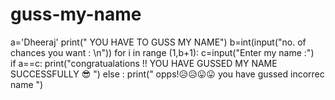 # guss-my-name
 
a='Dheeraj'
print(" YOU  HAVE TO GUSS MY NAME")
b=int(input("no. of chances you want : \n"))
for i in range (1,b+1):
    c=input("Enter my name :")   
    if a==c:
      print("congratualations !! YOU HAVE GUSSED MY NAME SUCCESSFULLY 😎   ")
    else :
      print(" opps!😥😥😛😛 you have gussed incorrec name   ")
      
